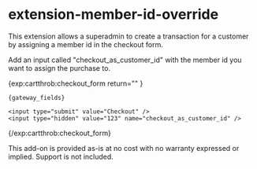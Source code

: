 extension-member-id-override
============================

This extension allows a superadmin to create a transaction for a customer by assigning a member id in the checkout form. 

Add an input called "checkout_as_customer_id" with the member id you want to assign the purchase to. 

{exp:cartthrob:checkout_form return="" }

	{gateway_fields}

	<input type="submit" value="Checkout" />
	<input type="hidden" value="123" name="checkout_as_customer_id" /> 
{/exp:cartthrob:checkout_form}


This add-on is provided as-is at no cost with no warranty expressed or implied. Support is not included. 